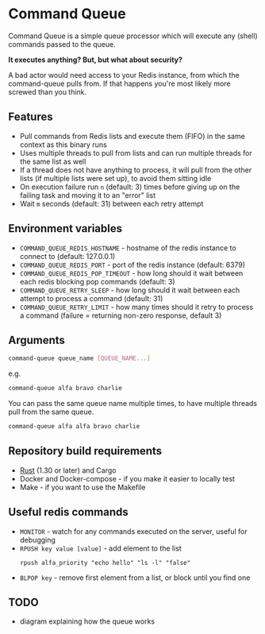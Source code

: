 # Command Queue

Command Queue is a simple queue processor which will execute any (shell) commands passed to the queue.

**It executes anything? But, but what about security?**

A bad actor would need access to your Redis instance, from which the command-queue pulls from. If that happens you're most likely more screwed than you think.

## Features
- Pull commands from Redis lists and execute them (FIFO) in the same context as this binary runs
- Uses multiple threads to pull from lists and can run multiple threads for the same list as well
- If a thread does not have anything to process, it will pull from the other lists (if multiple lists were set up), to avoid them sitting idle
- On execution failure run `n` (default: 3) times before giving up on the failing task and moving it to an "error" list
- Wait `m` seconds (default: 31) between each retry attempt

## Environment variables
- `COMMAND_QUEUE_REDIS_HOSTNAME` - hostname of the redis instance to connect to (default: 127.0.0.1)
- `COMMAND_QUEUE_REDIS_PORT` - port of the redis instance (default: 6379)
- `COMMAND_QUEUE_REDIS_POP_TIMEOUT` - how long should it wait between each redis blocking pop commands (default: 3)
- `COMMAND_QUEUE_RETRY_SLEEP` - how long should it wait between each attempt to process a command (default: 31)
- `COMMAND_QUEUE_RETRY_LIMIT` - how many times should it retry to process a command (failure = returning non-zero response, default 3)

## Arguments

```bash
command-queue queue_name [QUEUE_NAME...]
```

e.g.

```bash
command-queue alfa bravo charlie
```

You can pass the same queue name multiple times, to have multiple threads pull from the same queue.

```bash
command-queue alfa alfa bravo charlie
```

## Repository build requirements
- [Rust](https://www.rust-lang.org/tools/install) (1.30 or later) and Cargo
- Docker and Docker-compose - if you make it easier to locally test
- Make - if you want to use the Makefile

## Useful redis commands
- `MONITOR` - watch for any commands executed on the server, useful for debugging
- `RPUSH key value [value]` - add element to the list
    ```
    rpush alfa_priority "echo hello" "ls -l" "false"
    ```
- `BLPOP key` - remove first element from a list, or block until you find one

## TODO
- diagram explaining how the queue works
